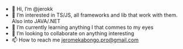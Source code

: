 - 👋 Hi, I’m @jerokk
- 👀 I’m interested in TS/JS, all frameworks and lib that work with them. Also into JAVA/.NET
- 🌱 I’m currently learning anything I that commes to my eyes
- 💞️ I’m looking to collaborate on anything interesting 
- 📫 How to reach me jeromekabongo.pro@gmail.com

<!---
jerokk/jerokk is a ✨ special ✨ repository because its `README.md` (this file) appears on your GitHub profile.
You can click the Preview link to take a look at your changes.
--->

